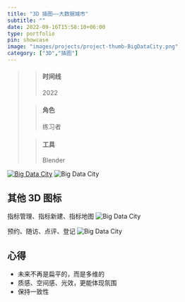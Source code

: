 ```yaml
---
title: "3D 插图——大数据城市"
subtitle: ""
date: 2022-09-16T15:58:10+06:00
type: portfolio
pin: showcase
image: "images/projects/project-thumb-BigDataCity.png"
category: ["3D","插图"]
---
```


>> #### 时间线
>> 2022
>
>> #### 角色
>> 练习者
>
>> #### 工具
>> Blender

[![Big Data City](/images/projects/BigDataCity/BigDataCity3.png)](/images/projects/BigDataCity/BigDataCity3.png)
![Big Data City](/images/projects/BigDataCity/BigDataCity3.svg)

## 其他 3D 图标
指标管理、指标新建、指标地图
![Big Data City](/images/projects/icons3D/icons-zb.png)

预约、随访、点评、登记
![Big Data City](/images/projects/icons3D/icons-follow-up.png)

## 心得
- 未来不再是扁平的，而是多维的
- 质感、空间感、光效，更能体现氛围
- 保持一致性



